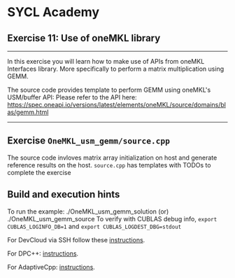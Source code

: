 # SYCL Academy

## Exercise 11: Use of oneMKL library
---

In this exercise you will learn how to make use of APIs from oneMKL Interfaces library.
More specifically to perform a matrix multiplication using GEMM.

The source code provides template to perform GEMM using oneMKL's USM/buffer API:
Please refer to the API here: https://spec.oneapi.io/versions/latest/elements/oneMKL/source/domains/blas/gemm.html

---
## Exercise `OneMKL_usm_gemm/source.cpp`

The source code invloves matrix array initialization on host and generate reference results on the host.
`source.cpp` has templates with TODOs to complete the exercise

## Build and execution hints

To run the example: ./OneMKL_usm_gemm_solution (or) ./OneMKL_usm_gemm_source
To verify with CUBLAS debug info, `export CUBLAS_LOGINFO_DB=1` and `export CUBLAS_LOGDEST_DBG=stdout`

For DevCloud via SSH follow these [instructions](../devcloud.md).

For DPC++: [instructions](../dpcpp.md).

For AdaptiveCpp: [instructions](../adaptivecpp.md).
